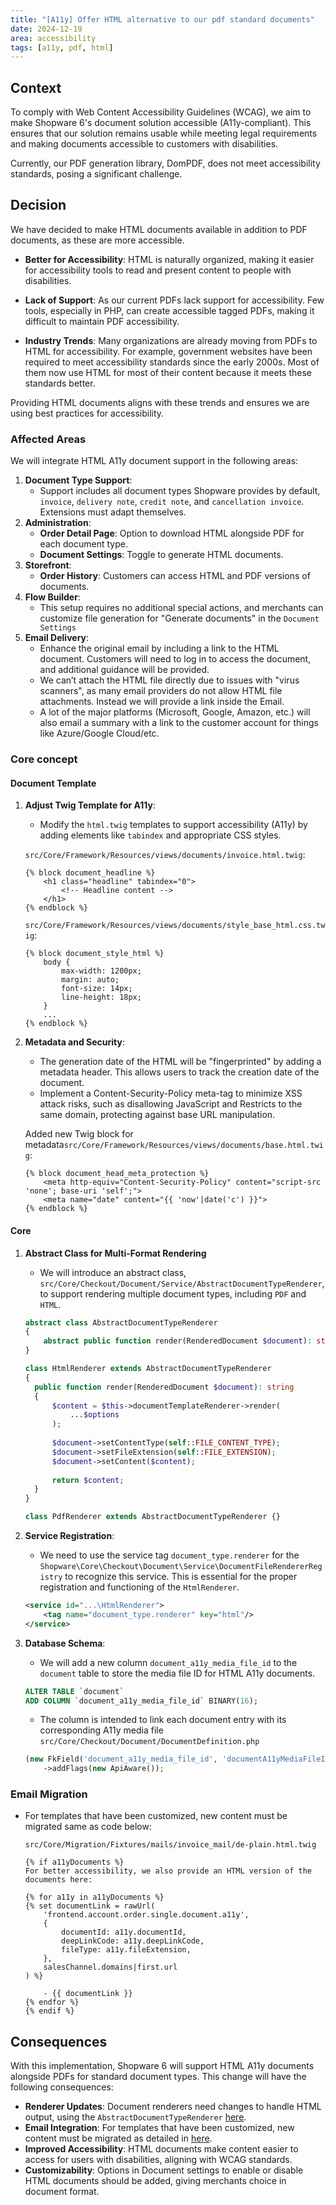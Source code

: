 ```yaml
---
title: "[A11y] Offer HTML alternative to our pdf standard documents"
date: 2024-12-19
area: accessibility
tags: [a11y, pdf, html]
---
```


## Context

To comply with Web Content Accessibility Guidelines (WCAG), we aim to make Shopware 6's document solution accessible (A11y-compliant). This ensures that our solution remains usable while meeting legal requirements and making documents accessible to customers with disabilities. 

Currently, our PDF generation library, DomPDF, does not meet accessibility standards, posing a significant challenge.

## Decision

We have decided to make HTML documents available in addition to PDF documents, as these are more accessible.

- **Better for Accessibility**: HTML is naturally organized, making it easier for accessibility tools to read and present content to people with disabilities.

- **Lack of Support**: As our current PDFs lack support for accessibility. Few tools, especially in PHP, can create accessible tagged PDFs, making it difficult to maintain PDF accessibility.

- **Industry Trends**: Many organizations are already moving from PDFs to HTML for accessibility. For example, government websites have been required to meet accessibility standards since the early 2000s. Most of them now use HTML for most of their content because it meets these standards better.

Providing HTML documents aligns with these trends and ensures we are using best practices for accessibility.

### Affected Areas

We will integrate HTML A11y document support in the following areas:

1. **Document Type Support**:
    - Support includes all document types Shopware provides by default, `invoice`, `delivery note`, `credit note`, and `cancellation invoice`. Extensions must adapt themselves.
2. **Administration**:
    - **Order Detail Page**: Option to download HTML alongside PDF for each document type.
    - **Document Settings**: Toggle to generate HTML documents.
3. **Storefront**:
    - **Order History**: Customers can access HTML and PDF versions of documents.
4. **Flow Builder**:
    - This setup requires no additional special actions, and merchants can customize file generation for "Generate documents" in the `Document Settings`
5. **Email Delivery**:
    - Enhance the original email by including a link to the HTML document. Customers will need to log in to access the document, and additional guidance will be provided.
    - We can’t attach the HTML file directly due to issues with "virus scanners", as many email providers do not allow HTML file attachments. Instead we will provide a link inside the Email.
    - A lot of the major platforms (Microsoft, Google, Amazon, etc.) will also email a summary with a link to the customer account for things like Azure/Google Cloud/etc.

### Core concept
#### Document Template

1. **Adjust Twig Template for A11y**:
    - Modify the `html.twig` templates to support accessibility (A11y) by adding elements like `tabindex` and appropriate CSS styles.

   `src/Core/Framework/Resources/views/documents/invoice.html.twig`:
    ```twig
    {% block document_headline %}
        <h1 class="headline" tabindex="0">
            <!-- Headline content -->
        </h1>
    {% endblock %}
    ```

   `src/Core/Framework/Resources/views/documents/style_base_html.css.twig`:
    ```twig
    {% block document_style_html %}
        body {
            max-width: 1200px;
            margin: auto;
            font-size: 14px;
            line-height: 18px;
        }
        ...
    {% endblock %}
    ```

2. **Metadata and Security**:
    - The generation date of the HTML will be "fingerprinted" by adding a metadata header. This allows users to track the creation date of the document.
    - Implement a Content-Security-Policy meta-tag to minimize XSS attack risks, such as disallowing JavaScript and Restricts <base> to the same domain, protecting against base URL manipulation.

   Added new Twig block for metadata`src/Core/Framework/Resources/views/documents/base.html.twig`:
    ```twig
    {% block document_head_meta_protection %}
        <meta http-equiv="Content-Security-Policy" content="script-src 'none'; base-uri 'self';">
        <meta name="date" content="{{ 'now'|date('c') }}">
    {% endblock %}
    ```

#### Core

1. **Abstract Class for Multi-Format Rendering**
    - We will introduce an abstract class, `src/Core/Checkout/Document/Service/AbstractDocumentTypeRenderer`, to support rendering multiple document types, including `PDF` and `HTML`.

    ```php
    abstract class AbstractDocumentTypeRenderer
    {
        abstract public function render(RenderedDocument $document): string;
    }
   
    class HtmlRenderer extends AbstractDocumentTypeRenderer
    {
      public function render(RenderedDocument $document): string
      {
          $content = $this->documentTemplateRenderer->render(
              ...$options
          );
          
          $document->setContentType(self::FILE_CONTENT_TYPE);
          $document->setFileExtension(self::FILE_EXTENSION);
          $document->setContent($content);
          
          return $content;
      }
    }

    class PdfRenderer extends AbstractDocumentTypeRenderer {}
    ```

2. **Service Registration**:
    - We need to use the service tag `document_type.renderer` for the `Shopware\Core\Checkout\Document\Service\DocumentFileRendererRegistry` to recognize this service. This is essential for the proper registration and functioning of the `HtmlRenderer`.

    ```xml
    <service id="...\HtmlRenderer">
        <tag name="document_type.renderer" key="html"/>
    </service>
    ```
3. **Database Schema**:
    - We will add a new column `document_a11y_media_file_id` to the `document` table to store the media file ID for HTML A11y documents.

    ```sql
    ALTER TABLE `document`
    ADD COLUMN `document_a11y_media_file_id` BINARY(16);
    ```
   
    - The column is intended to link each document entry with its corresponding A11y media file `src/Core/Checkout/Document/DocumentDefinition.php`

    ```php
    (new FkField('document_a11y_media_file_id', 'documentA11yMediaFileId', MediaDefinition::class))
        ->addFlags(new ApiAware());
    ```
   
### Email Migration

- For templates that have been customized, new content must be migrated same as code below:

   `src/Core/Migration/Fixtures/mails/invoice_mail/de-plain.html.twig`
    ```twig
    {% if a11yDocuments %}
    For better accessibility, we also provide an HTML version of the documents here:

    {% for a11y in a11yDocuments %}
    {% set documentLink = rawUrl(
        'frontend.account.order.single.document.a11y',
        {
            documentId: a11y.documentId,
            deepLinkCode: a11y.deepLinkCode,
            fileType: a11y.fileExtension,
        },
        salesChannel.domains|first.url
    ) %}

        - {{ documentLink }}
    {% endfor %}
    {% endif %}
    ```

## Consequences

With this implementation, Shopware 6 will support HTML A11y documents alongside PDFs for standard document types. This change will have the following consequences:

- **Renderer Updates**: Document renderers need changes to handle HTML output, using the `AbstractDocumentTypeRenderer` [here](#core).
- **Email Integration**: For templates that have been customized, new content must be migrated as detailed in [here](#email-migration).
- **Improved Accessibility**: HTML documents make content easier to access for users with disabilities, aligning with WCAG standards.
- **Customizability**: Options in Document settings to enable or disable HTML documents should be added, giving merchants choice in document format.
